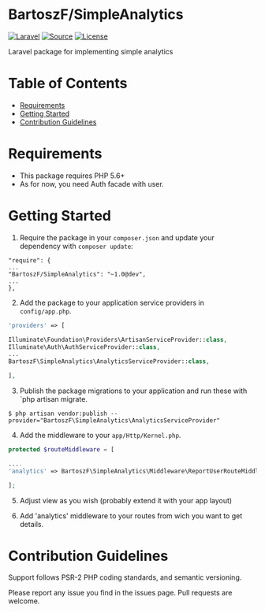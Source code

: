 
# BartoszF/SimpleAnalytics

[![Laravel](https://img.shields.io/badge/Laravel-~5.2-orange.svg?style=flat-square)](http://laravel.com)
[![Source](http://img.shields.io/badge/source-BartoszF/SimpleAnalytics-blue.svg?style=flat-square)](https://github.com/BartoszF/SimpleAnalytics)
[![License](http://img.shields.io/badge/license-MIT-brightgreen.svg?style=flat-square)](https://tldrlegal.com/license/mit-license)

Laravel package for implementing simple analytics

# Table of Contents
* [Requirements](#requirements)
* [Getting Started](#getting-started)
* [Contribution Guidelines](#contribution-guidelines)


# <a name="requirements"></a>Requirements

* This package requires PHP 5.6+
* As for now, you need Auth facade with user.

# <a name="getting-started"></a>Getting Started

1. Require the package in your `composer.json` and update your dependency with `composer update`:

```
"require": {
...
"BartoszF/SimpleAnalytics": "~1.0@dev",
...
},
```

2. Add the package to your application service providers in `config/app.php`.

```php
'providers' => [

Illuminate\Foundation\Providers\ArtisanServiceProvider::class,
Illuminate\Auth\AuthServiceProvider::class,
...
BartoszF\SimpleAnalytics\AnalyticsServiceProvider::class,

],
```

3. Publish the package migrations to your application and run these with `php artisan migrate.

```
$ php artisan vendor:publish --provider="BartoszF\SimpleAnalytics\AnalyticsServiceProvider"
```

4. Add the middleware to your `app/Http/Kernel.php`.

```php
protected $routeMiddleware = [

....
'analytics' => BartoszF\SimpleAnalytics\Middleware\ReportUserRouteMiddleware::class,

];
```

5. Adjust view as you wish (probably extend it with your app layout)

6. Add 'analytics' middleware to your routes from wich you want to get details.


# <a name="contribution-guidelines"></a>Contribution Guidelines

Support follows PSR-2 PHP coding standards, and semantic versioning.

Please report any issue you find in the issues page.
Pull requests are welcome.